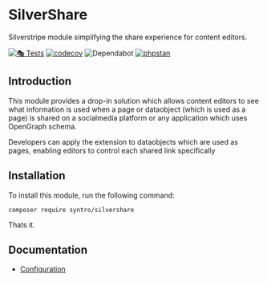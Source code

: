# SilverShare
Silverstripe module simplifying the share experience for content editors.

[![🎭 Tests](https://github.com/syntro-opensource/silvershare/workflows/%F0%9F%8E%AD%20Tests/badge.svg)](https://github.com/syntro-opensource/silvershare/actions?query=workflow%3A%22%F0%9F%8E%AD+Tests%22+branch%3A%22master%22)
[![codecov](https://codecov.io/gh/syntro-opensource/silvershare/branch/master/graph/badge.svg)](https://codecov.io/gh/syntro-opensource/silvershare)
![Dependabot](https://img.shields.io/badge/dependabot-active-brightgreen?logo=dependabot)
[![phpstan](https://img.shields.io/badge/PHPStan-enabled-success)](https://github.com/phpstan/phpstan)
<!-- [![composer](https://img.shields.io/packagist/dt/syntro/silvershare?color=success&logo=composer)](https://packagist.org/packages/syntro/silvershare) -->
<!-- [![Packagist Version](https://img.shields.io/packagist/v/syntro/silvershare?label=stable&logo=composer)](https://packagist.org/packages/syntro/silvershare) -->



## Introduction
This module provides a drop-in solution which allows content editors to see what
information is used when a page or dataobject (which is used as a page) is
shared on a socialmedia platform or any application which uses OpenGraph schema.

Developers can apply the extension to dataobjects which are used as pages, enabling
editors to control each shared link specifically

## Installation

To install this module, run the following command:
```
composer require syntro/silvershare
```
Thats it.


## Documentation
* [Configuration](docs/en/01_Configuration.md)
